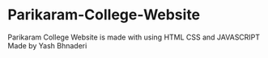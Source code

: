 # Parikaram-College-Website
Parikaram College Website is made with using HTML CSS and JAVASCRIPT 
Made by Yash Bhnaderi
